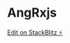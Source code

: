 # AngRxjs

[Edit on StackBlitz ⚡️](https://stackblitz.com/edit/create-a-basic-angular-component-yaiyps)